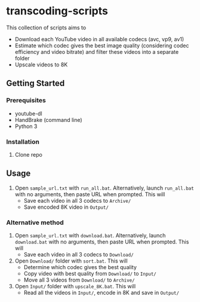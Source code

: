 # transcoding-scripts

This collection of scripts aims to
* Download each YouTube video in all available codecs (avc, vp9, av1)
* Estimate which codec gives the best image quality (considering codec efficiency and video bitrate) and filter these videos into a separate folder
* Upscale videos to 8K

## Getting Started


### Prerequisites
* youtube-dl
* HandBrake (command line)
* Python 3

### Installation

1. Clone repo

## Usage

1.  Open `sample_url.txt` with `run_all.bat`. Alternatively, launch `run_all.bat` with no arguments, then paste URL when prompted. This will
    * Save each video in all 3 codecs to `Archive/`
    * Save encoded 8K video in `Output/`

### Alternative method

1. Open `sample_url.txt` with `download.bat`. Alternatively, launch `download.bat` with no arguments, then paste URL when prompted. This will
    * Save each video in all 3 codecs to `Download/`
2. Open `Download/` folder with `sort.bat`. This will
    * Determine which codec gives the best quality
    * Copy video with best quality from `Download/` to `Input/`
    * Move all 3 videos from `Download/` to `Archive/`
3. Open `Input/` folder with `upscale_8K.bat`. This will
    * Read all the videos in `Input/`, encode in 8K and save in `Output/`
